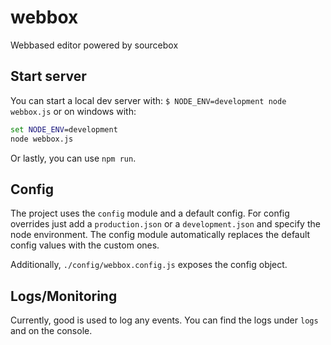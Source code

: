 # webbox
Webbased editor powered by sourcebox

## Start server
You can start a local dev server with: `$ NODE_ENV=development node webbox.js` or on windows with: 
```cmd
set NODE_ENV=development
node webbox.js
```

Or lastly, you can use `npm run`.


## Config
The project uses the `config` module and a default config. For config overrides just add a `production.json` or a `development.json` and specify
the node environment. The config module automatically replaces the default config values with the custom ones.

Additionally, `./config/webbox.config.js` exposes the config object.

## Logs/Monitoring
Currently, good is used to log any events. You can find the logs under `logs` and on the console.

